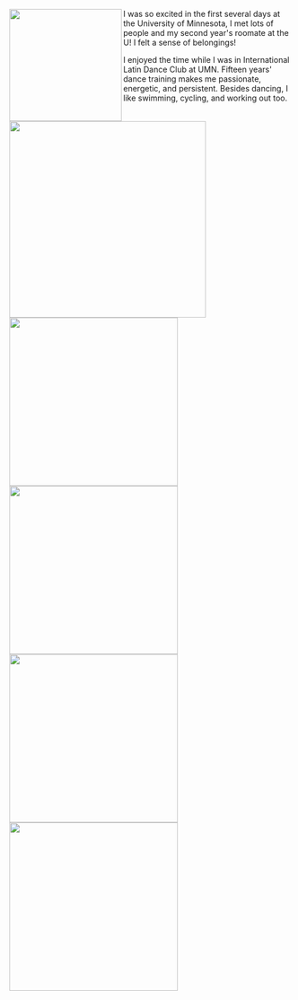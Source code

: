 <p>
  <img align="left" src="/assets/img/welcomeweek3.jpg" width="200" />
  <img align="left" src="/assets/img/welcomeweek1.jpg" width="350" />
  <img align="left" src="/assets/img/roclim.jpg" width="300" />
  <img align="left" src="/assets/img/roclimi.jpg" width="300" />
I was so excited in the first several days at the University of Minnesota, I met lots of people and my second year's roomate at the U! I felt a sense of belongings!
</p>

<p>
  <img align="left" src="/assets/img/dancefest.jpg" width="300" />
  <img align="left" src="/assets/img/ncdc.jpg" width="300" />
I enjoyed the time while I was in International Latin Dance Club at UMN. Fifteen years' dance training makes me passionate, energetic, and persistent. Besides dancing, I like swimming, cycling, and working out too.
</p>
